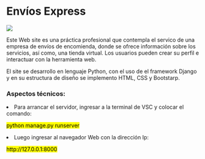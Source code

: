 
<div class="container"> 
  <h1>Envíos Express</h1>
  <img src='https://github.com/user-attachments/assets/f9767bc6-8daf-42b7-abab-b1104a11b307'>
</div>

<div>
  <p>Este Web site es una práctica  profesional que contempla el servico de una empresa de envíos de encomienda, donde se ofrece información sobre los servicios, así como, una tienda virtual. Los
usuarios pueden crear su perfil e interactuar con la herramienta web. </p>
</div>

<div>
  <p>El site se desarrollo en lenguaje Python, con el uso de el framework Django y en su estructura de diseño se implemento HTML, CSS y Bootstarp.</p>
</div>

<div class="container my-2">
    <h3>Aspectos técnicos:</h3>
</div>

<div class="container my-2">
    <li>Para arrancar el servidor, ingresar a la terminal de VSC y colocar el comando:</li> 
        <p><mark>python manage.py runserver</mark></p>
    <li>Luego ingresar al navegador Web con la dirección Ip:</li>
        <p><mark>http://127.0.0.1:8000</mark></p>
</div>




